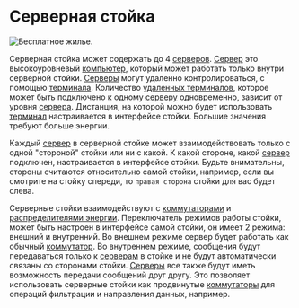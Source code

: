 # Серверная стойка

![Бесплатное жилье.](oredict:oc:serverRack)

Серверная стойка может содержать до 4 [серверов](../item/server1.md). [Сервер](../item/server1.md) это высокоуровневый [компьютер](../general/computer.md), который может работать только внутри серверной стойки. [Серверы](../item/server1.md) могут удаленно контролироваться, с помощью [терминала](../item/terminal.md). Количество [удаленных терминалов](../item/terminal.md), которое может быть подключено к одному [серверу](../item/server1.md) одновременно, зависит от уровня [сервера](../item/server1.md). Дистанция, на которой можно будет использовать [терминал](../item/terminal.md) настраивается в интерфейсе стойки. Большие значения требуют больше энергии.

Каждый [сервер](../item/server1.md) в серверной стойке может взаимодействовать только с одной "стороной" стойки или ни с какой. К какой стороне, какой [сервер](../item/server1.md) подключен, настраивается в интерфейсе стойки. Будьте внимательны, стороны считаются относительно самой стойки, например, если вы смотрите на стойку спереди, то `правая сторона` стойки для вас будет слева.

Серверные стойки взаимодействуют с [коммутаторами](switch.md) и [распределителями энергии](powerDistributor.md). Переключатель режимов работы стойки, может быть настроен в интерфейсе самой стойки, он имеет 2 режима: внешний и внутренний. Во внешнем режиме сервер будет работать как обычный [коммутатор](switch.md). Во внутреннем режиме, сообщения будут передаваться только к [серверам](../item/server1.md) в стойке и не будут автоматически связаны со сторонами стойки. [Серверы](../item/server1.md) все также будут иметь возможность передачи сообщений друг другу. Это позволяет использовать серверные стойки как продвинутые [коммутаторы](switch.md) для операций фильтрации и направления данных, например.
